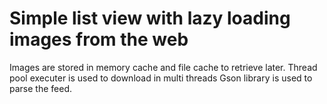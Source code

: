 Simple list view with lazy loading images from the web
=====================================================

Images are stored in memory cache and file cache to retrieve later. 
Thread pool executer is used to download in multi threads
Gson library is used to parse the feed.
